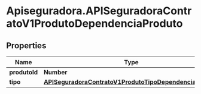 # Apiseguradora.APISeguradoraContratoV1ProdutoDependenciaProduto

## Properties
Name | Type | Description | Notes
------------ | ------------- | ------------- | -------------
**produtoId** | **Number** |  | [optional] 
**tipo** | [**APISeguradoraContratoV1ProdutoTipoDependenciaProduto**](APISeguradoraContratoV1ProdutoTipoDependenciaProduto.md) |  | [optional] 


